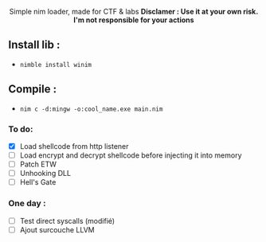 <p align="center">
Simple nim loader, made for CTF & labs
<strong>Disclamer : Use it at your own risk. I'm not responsible for your actions</strong>
</p>

## Install lib :
- ``nimble install winim``

## Compile :
- ``nim c -d:mingw -o:cool_name.exe main.nim``

### To do:
- [x] Load shellcode from http listener
- [ ] Load encrypt and decrypt shellcode before injecting it into memory
- [ ] Patch ETW
- [ ] Unhooking DLL
- [ ] Hell's Gate
### One day :
- [ ] Test direct syscalls (modifié)
- [ ] Ajout surcouche LLVM
